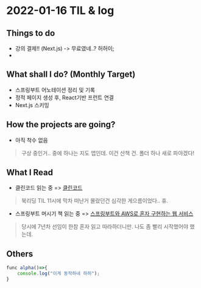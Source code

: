 # 2022-01-16 TIL & log

## Things to do
- 강의 결제!! (Next.js) -> 무료였네..? 허허이;
- 
## What shall I do? (Monthly Target)
- 스프링부트 어노테이션 정리 및 기록
- 정적 페이지 생성 후, React기반 프런트 연결
- Next.js 스키밍

## How the projects are going?
- 아직 착수 없음
> 구상 중인거.. 중에 하나는 지도 앱인데. 이건 산책 건. 폴더 하나 새로 파야겠다!

## What I Read
- 클린코드 읽는 중 => [클린코드](http://www.yes24.com/Product/Goods/11681152)
> 북리딩 TIL 11시에 막차 떠난거 몰랐던건 심각한 게으름이었다.. 휴.
- 스프링부트 머시기 책 읽는 중 => [스프링부트와 AWS로 혼자 구현하는 웹 서비스](http://www.yes24.com/Product/Goods/83849117)
> 당시에 7년차 선임이 한참 혼자 읽고 따라하더니만. 나도 좀 빨리 시작했어야 했는데.

## Others
```javascript
func alpha()=>{
    console.log("이게 동작하네 하하");
}
```